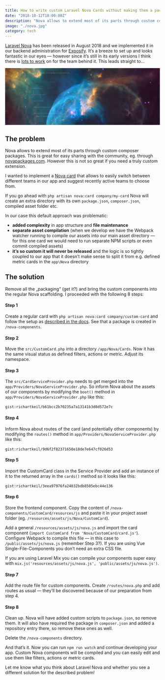 ```yaml
---
title: How to write custom Laravel Nova Cards without making them a package
date: "2018-10-12T18:00:00Z"
description: "Nova allows to extend most of its parts through custom composer packages. This is great for easy sharing with the community, however this is not so great if you need a truly custom extension."
image: "./nova.jpg"
category: tech
---
```


[Laravel Nova](https://nova.laravel.com/) has been released in August 2018 and we implemented it in our backend administration for [Exposify](https://www.exposify.de/). It’s a breeze to set up and looks fantastic in our eyes — however since it’s still in its early versions I think there is [lots to work](https://github.com/laravel/nova-issues/issues) on for the team behind it. This leads straight to…

![Galaxy with Code](./nova.jpg)

## The problem

Nova allows to extend most of its parts through custom composer packages. This is great for easy sharing with the community, eg. through [novapackages.com](novapackages.com). However this is not so great if you need a truly custom extension.

I wanted to implement a [Nova card](https://nova.laravel.com/docs/3.0/customization/cards.html) that allows to easily switch between different teams in our app and suggest recently active teams to choose from.

If you go ahead with `php artisan nova:card company/my-card` Nova will create an extra directory with its own `package.json`, `composer.json`, compiled asset folder etc.

In our case this default approach was problematic:
- **added complexity** in app structure and **file maintenance**
- **separate asset compilation** (when we develop we have the Webpack watcher running to compile our assets into our main asset directory — for this one card we would need to run separate NPM scripts or even commit compiled assets)
- **it’s so custom it will never be released** and the logic is so tightly coupled to our app that it doesn’t make sense to split it from e.g. defined metric cards in the `app\Nova` directory

## The solution

Remove all the „packaging“ (get it?) and bring the custom components into the regular Nova scaffolding. I proceeded with the following 8 steps:

#### Step 1

Create a regular card with `php artisan nova:card company/custom-card` and follow the setup as [described in the docs](https://nova.laravel.com/docs/3.0/customization/cards.html). See that a package is created in `/nova-components`.

#### Step 2

Move the `src/CustomCard.php` into a directory `/app/Nova/Cards`. Now it has the same visual status as defined filters, actions or metric. Adjust its namespace.

#### Step 3

The `src/CardServiceProvider.php` needs to get merged into the `app/Providers/NovaServiceProvider.php`. So inform Nova about the assets of our components by modifying the `boot()` method in `app/Providers/NovaServiceProvider.php` like this:

`gist:richartkeil/b61bcc2b70235a7a13141b3d0d572e7c`

#### Step 4

Inform Nova about routes of the card (and potentially other components) by modifying the `routes()` method in `app/Providers/NovaServiceProvider.php` like this:

`gist:richartkeil/9d6f2f82371658e18de7e647cf026d53`

#### Step 5

Import the CustomCard class in the Service Provider and add an instance of it to the returned array in the `cards()` method so it looks like this:

`gist:richartkeil/3eea97976fa24832bdb8505ebc44e136`

#### Step 6

Store the frontend component. Copy the content of `/nova-components/CustomCard/resources/js` and paste it in your project asset folder (eg. `/resources/assets/js/Nova/CustomCard`).

Add a general `/resources/assets/js/nova.js` and import the card component (`import CustomCard from 'Nova/CustomCard/card.js'`). Configure Webpack to compile this file — in this case to `/public/assets/js/nova.js` (remember Step 3?). If you are using Vue Single-File-Components you don’t need an extra CSS file.

If you are using Laravel Mix you can compile your components super easy with `mix.js('resources/assets/js/nova.js', 'public/assets/js/nova.js')`.

#### Step 7

Add the route file for custom components. Create `/routes/nova.php` and add routes as usual — they’ll be discovered because of our preparation from step 4.

#### Step 8

Clean up. Nova will have added custom scripts to `package.json`, so remove them. It will also have required the package in `composer.json` and added a repository entry there, so remove these ones as well.

Delete the `/nova-components` directory.

And that’s it. Now you can run `npm run watch` and continue developing your app. Custom Nova components will be compiled and you can easily edit and use them like filters, actions or metric cards.

Let me know what you think about Laravel Nova and whether you see a different solution for the described problem!
